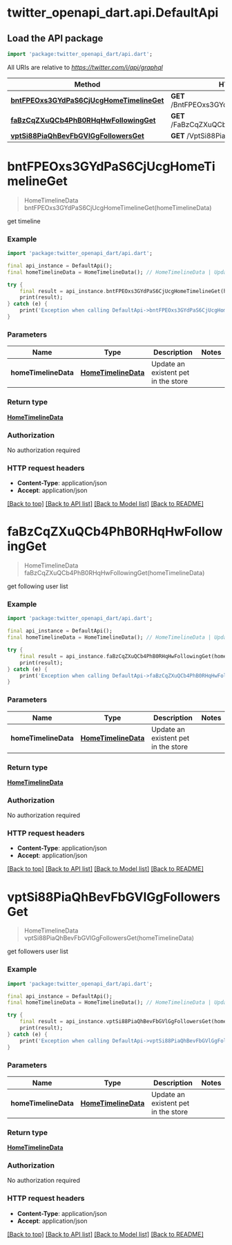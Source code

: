 # twitter_openapi_dart.api.DefaultApi

## Load the API package
```dart
import 'package:twitter_openapi_dart/api.dart';
```

All URIs are relative to *https://twitter.com/i/api/graphql*

Method | HTTP request | Description
------------- | ------------- | -------------
[**bntFPEOxs3GYdPaS6CjUcgHomeTimelineGet**](DefaultApi.md#bntfpeoxs3gydpas6cjucghometimelineget) | **GET** /BntFPEOxs3GYdPaS6CjUcg/HomeTimeline | 
[**faBzCqZXuQCb4PhB0RHqHwFollowingGet**](DefaultApi.md#fabzcqzxuqcb4phb0rhqhwfollowingget) | **GET** /FaBzCqZXuQCb4PhB0RHqHw/Following | 
[**vptSi88PiaQhBevFbGVlGgFollowersGet**](DefaultApi.md#vptsi88piaqhbevfbgvlggfollowersget) | **GET** /VptSi88PiaQhBevFbGVlGg/Followers | 


# **bntFPEOxs3GYdPaS6CjUcgHomeTimelineGet**
> HomeTimelineData bntFPEOxs3GYdPaS6CjUcgHomeTimelineGet(homeTimelineData)



get timeline

### Example
```dart
import 'package:twitter_openapi_dart/api.dart';

final api_instance = DefaultApi();
final homeTimelineData = HomeTimelineData(); // HomeTimelineData | Update an existent pet in the store

try {
    final result = api_instance.bntFPEOxs3GYdPaS6CjUcgHomeTimelineGet(homeTimelineData);
    print(result);
} catch (e) {
    print('Exception when calling DefaultApi->bntFPEOxs3GYdPaS6CjUcgHomeTimelineGet: $e\n');
}
```

### Parameters

Name | Type | Description  | Notes
------------- | ------------- | ------------- | -------------
 **homeTimelineData** | [**HomeTimelineData**](HomeTimelineData.md)| Update an existent pet in the store | 

### Return type

[**HomeTimelineData**](HomeTimelineData.md)

### Authorization

No authorization required

### HTTP request headers

 - **Content-Type**: application/json
 - **Accept**: application/json

[[Back to top]](#) [[Back to API list]](../README.md#documentation-for-api-endpoints) [[Back to Model list]](../README.md#documentation-for-models) [[Back to README]](../README.md)

# **faBzCqZXuQCb4PhB0RHqHwFollowingGet**
> HomeTimelineData faBzCqZXuQCb4PhB0RHqHwFollowingGet(homeTimelineData)



get following user list

### Example
```dart
import 'package:twitter_openapi_dart/api.dart';

final api_instance = DefaultApi();
final homeTimelineData = HomeTimelineData(); // HomeTimelineData | Update an existent pet in the store

try {
    final result = api_instance.faBzCqZXuQCb4PhB0RHqHwFollowingGet(homeTimelineData);
    print(result);
} catch (e) {
    print('Exception when calling DefaultApi->faBzCqZXuQCb4PhB0RHqHwFollowingGet: $e\n');
}
```

### Parameters

Name | Type | Description  | Notes
------------- | ------------- | ------------- | -------------
 **homeTimelineData** | [**HomeTimelineData**](HomeTimelineData.md)| Update an existent pet in the store | 

### Return type

[**HomeTimelineData**](HomeTimelineData.md)

### Authorization

No authorization required

### HTTP request headers

 - **Content-Type**: application/json
 - **Accept**: application/json

[[Back to top]](#) [[Back to API list]](../README.md#documentation-for-api-endpoints) [[Back to Model list]](../README.md#documentation-for-models) [[Back to README]](../README.md)

# **vptSi88PiaQhBevFbGVlGgFollowersGet**
> HomeTimelineData vptSi88PiaQhBevFbGVlGgFollowersGet(homeTimelineData)



get followers user list

### Example
```dart
import 'package:twitter_openapi_dart/api.dart';

final api_instance = DefaultApi();
final homeTimelineData = HomeTimelineData(); // HomeTimelineData | Update an existent pet in the store

try {
    final result = api_instance.vptSi88PiaQhBevFbGVlGgFollowersGet(homeTimelineData);
    print(result);
} catch (e) {
    print('Exception when calling DefaultApi->vptSi88PiaQhBevFbGVlGgFollowersGet: $e\n');
}
```

### Parameters

Name | Type | Description  | Notes
------------- | ------------- | ------------- | -------------
 **homeTimelineData** | [**HomeTimelineData**](HomeTimelineData.md)| Update an existent pet in the store | 

### Return type

[**HomeTimelineData**](HomeTimelineData.md)

### Authorization

No authorization required

### HTTP request headers

 - **Content-Type**: application/json
 - **Accept**: application/json

[[Back to top]](#) [[Back to API list]](../README.md#documentation-for-api-endpoints) [[Back to Model list]](../README.md#documentation-for-models) [[Back to README]](../README.md)

